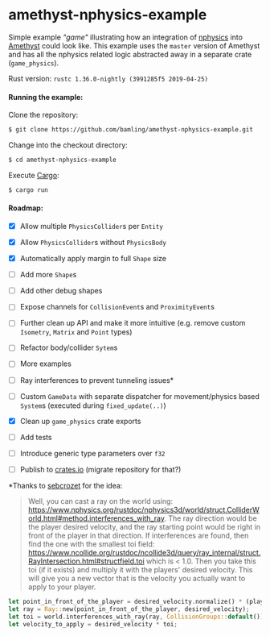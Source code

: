 # amethyst-nphysics-example

Simple example *"game"* illustrating how an integration of [nphysics](https://www.nphysics.org/)  into [Amethyst](https://amethyst.rs/) could look like. This example uses the `master` version of Amethyst and has all the nphysics related logic abstracted away in a separate crate (`game_physics`).

Rust version:
`rustc 1.36.0-nightly (3991285f5 2019-04-25)`

#### Running the example:

Clone the repository:
```bash
$ git clone https://github.com/bamling/amethyst-nphysics-example.git
```

Change into the checkout directory:
```bash
$ cd amethyst-nphysics-example
```

Execute [Cargo](https://doc.rust-lang.org/cargo/):
```bash
$ cargo run
```

#### Roadmap:

- [x] Allow multiple `PhysicsCollider`s per `Entity`
- [x] Allow `PhysicsCollider`s without `PhysicsBody`
- [x] Automatically apply margin to full `Shape` size
- [ ] Add more `Shape`s
- [ ] Add other debug shapes
- [ ] Expose channels for `CollisionEvent`s and `ProximityEvent`s 
- [ ] Further clean up API and make it more intuitive (e.g. remove custom `Isometry`, `Matrix` and `Point` types)
- [ ] Refactor body/collider `Sytem`s
- [ ] More examples
- [ ] Ray interferences to prevent tunneling issues*
- [ ] Custom `GameData` with separate dispatcher for movement/physics based `System`s (executed during `fixed_update(..)`)
- [x] Clean up `game_physics` crate exports
- [ ] Add tests
- [ ] Introduce generic type parameters over `f32`
- [ ] Publish to [crates.io](https://crates.io) (migrate repository for that?)



\*Thanks to [sebcrozet](https://github.com/sebcrozet) for the idea:
> Well, you can cast a ray on the world using: https://www.nphysics.org/rustdoc/nphysics3d/world/struct.ColliderWorld.html#method.interferences_with_ray. The ray direction would be the player desired velocity, and the ray starting point would be right in front of the player in that direction. If interferences are found, then find the one with the smallest toi field: https://www.ncollide.org/rustdoc/ncollide3d/query/ray_internal/struct.RayIntersection.html#structfield.toi which is < 1.0. Then you take this toi (if it exists) and multiply it with the players' desired velocity. This will give you a new vector that is the velocity you actually want to apply to your player.

```rust
let point_in_front_of_the_player = desired_velocity.normalize() * (player_box_radius + 0.1) + player_center_position;
let ray = Ray::new(point_in_front_of_the_player, desired_velocity);
let toi = world.interferences_with_ray(ray, CollisionGroups::default()).fold(1.0, |a, inter| a.min(inter.1.toi));
let velocity_to_apply = desired_velocity * toi;
```
